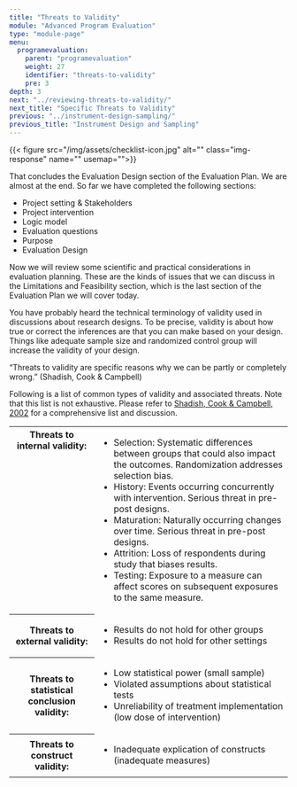```yaml
---
title: "Threats to Validity"
module: "Advanced Program Evaluation"
type: "module-page"
menu:
  programevaluation:
    parent: "programevaluation"
    weight: 27
    identifier: "threats-to-validity"
    pre: 3
depth: 3
next: "../reviewing-threats-to-validity/"
next_title: "Specific Threats to Validity"
previous: "../instrument-design-sampling/"
previous_title: "Instrument Design and Sampling"
---
```

<div class="programevaluation"><div class="pageblock clearfix"><div class="modalpageNav"></div>
</div><div class="pageblock pull-right">
<div class="caption">
</div>
{{< figure src="/img/assets/checklist-icon.jpg" alt="" class="img-response" name="" usemap="">}}</div><div class="pageblock"><p>That concludes the Evaluation Design section of the Evaluation Plan. We are almost at the end. So far we have completed the following sections:</p>
<ul>
<li>Project setting & Stakeholders</li>
<li>Project intervention</li>
<li>Logic model</li>
<li>Evaluation questions</li>
<li>Purpose</li>
<li>Evaluation Design</li>
</ul>
<p>Now we will review some scientific and practical considerations in evaluation planning. These are the kinds of issues that we can discuss in the Limitations and Feasibility section, which is the last section of the Evaluation Plan we will cover today.</p>
<p>You have probably heard the technical terminology of validity used in discussions about research designs. To be precise, validity is about how true or correct the inferences are that you can make based on your design. Things like adequate sample size and randomized control group will increase the validity of your design.</p>
</div><div class="pageblock well">
<div class="pullquote"><p>“Threats to validity are specific reasons why we can be partly or completely wrong.” (Shadish, Cook &amp; Campbell)</p></div>
</div><div class="pageblock"><p>Following is a list of common types of validity and associated threats. Note that this list is not exhaustive. Please refer to <a href="http://depts.washington.edu/methods/readings/Shadish.pdf">Shadish, Cook & Campbell, 2002</a> for a comprehensive list and discussion.</p>
<p>
</p><table>
<tr>
<th class="th1" valign="top">Threats to internal validity:
      </th><td><ul>
<li>Selection: Systematic differences between groups that could also impact the outcomes. Randomization   addresses selection bias.</li>
<li>History: Events occurring concurrently with intervention. Serious threat in pre-post   designs.</li>
<li>Maturation: Naturally occurring changes over time. Serious threat in pre-post designs.</li>
<li>Attrition: Loss of respondents during study that biases results.</li>
<li>Testing: Exposure to a measure can affect scores on subsequent exposures to the same   measure.</li>
</ul></td>
</tr>
<tr>
<th class="th1">Threats to external validity:</th>
<td><ul>
<li>Results do not hold for other groups</li>
<li>Results do not hold for other settings</li>
</ul></td>
</tr>
<tr>
<th class="th1">Threats to statistical conclusion validity:
      </th><td><ul>
<li>Low statistical power (small sample)</li>
<li>Violated assumptions about statistical tests</li>
<li>Unreliability of treatment implementation (low   dose of intervention)</li>
</ul></td>
</tr>
<tr>
<th class="th1">Threats to construct validity:
      </th><td><ul>
<li>Inadequate explication of constructs (inadequate measures)</li>
</ul></td>
</tr>
</table>
</div></div>